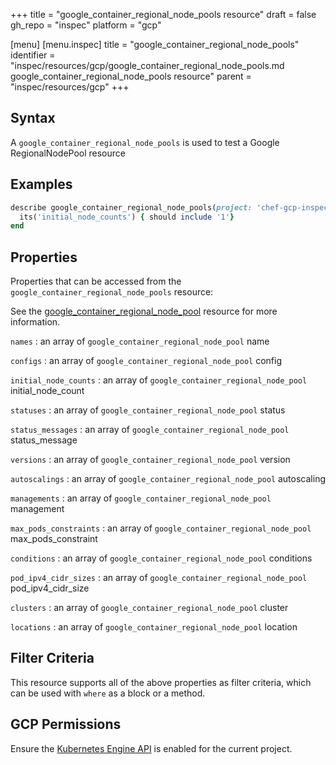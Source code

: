 +++
title = "google_container_regional_node_pools resource"
draft = false
gh_repo = "inspec"
platform = "gcp"

[menu]
  [menu.inspec]
    title = "google_container_regional_node_pools"
    identifier = "inspec/resources/gcp/google_container_regional_node_pools.md google_container_regional_node_pools resource"
    parent = "inspec/resources/gcp"
+++

## Syntax

A `google_container_regional_node_pools` is used to test a Google RegionalNodePool resource

## Examples

```ruby
describe google_container_regional_node_pools(project: 'chef-gcp-inspec', location: 'europe-west2', cluster: 'inspec-gcp-regional-cluster') do
  its('initial_node_counts') { should include '1'}
end
```

## Properties

Properties that can be accessed from the `google_container_regional_node_pools` resource:

See the [google_container_regional_node_pool](/inspec/resources/google_container_regional_node_pool/#properties) resource for more information.

`names`
: an array of `google_container_regional_node_pool` name

`configs`
: an array of `google_container_regional_node_pool` config

`initial_node_counts`
: an array of `google_container_regional_node_pool` initial_node_count

`statuses`
: an array of `google_container_regional_node_pool` status

`status_messages`
: an array of `google_container_regional_node_pool` status_message

`versions`
: an array of `google_container_regional_node_pool` version

`autoscalings`
: an array of `google_container_regional_node_pool` autoscaling

`managements`
: an array of `google_container_regional_node_pool` management

`max_pods_constraints`
: an array of `google_container_regional_node_pool` max_pods_constraint

`conditions`
: an array of `google_container_regional_node_pool` conditions

`pod_ipv4_cidr_sizes`
: an array of `google_container_regional_node_pool` pod_ipv4_cidr_size

`clusters`
: an array of `google_container_regional_node_pool` cluster

`locations`
: an array of `google_container_regional_node_pool` location

## Filter Criteria

This resource supports all of the above properties as filter criteria, which can be used
with `where` as a block or a method.

## GCP Permissions

Ensure the [Kubernetes Engine API](https://console.cloud.google.com/apis/library/container.googleapis.com/) is enabled for the current project.
